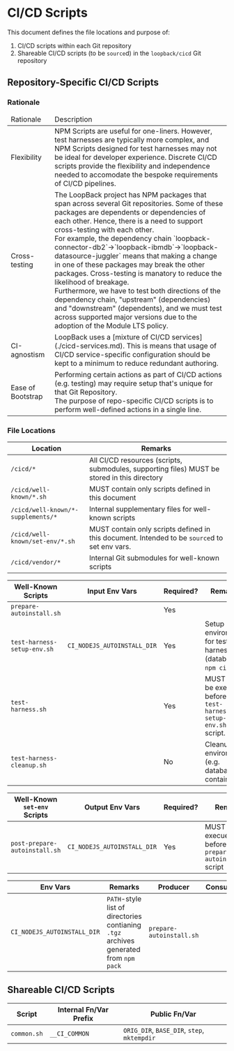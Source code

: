 # CI/CD Scripts

This document defines the file locations and purpose of:

1. CI/CD scripts within each Git repository
2. Shareable CI/CD scripts (to be `source`d) in the `loopback/cicd` Git repository

## Repository-Specific CI/CD Scripts

### Rationale

<table>
  <thead>
    <tr>
      <td>Rationale</td>
      <td>Description</td>
    </tr>
  </thead>
  <tbody>
    <tr>
      <td>Flexibility</td>
      <td>NPM Scripts are useful for one-liners. However, test harnesses are typically more complex, and NPM Scripts designed for test harnesses may not be ideal for developer experience. Discrete CI/CD scripts provide the flexibility and independence needed to accomodate the bespoke requirements of CI/CD pipelines.</td>
    <tr>
      <td>Cross-testing</td>
      <td>
        The LoopBack project has NPM packages that span across several Git repositories. Some of these packages are dependents or dependencies of each other. Hence, there is a need to support cross-testing with each other.<br>
        For example, the dependency chain `loopback-connector-db2`->`loopback-ibmdb`->`loopback-datasource-juggler` means that making a change in one of these packages may break the other packages. Cross-testing is manatory to reduce the likelihood of breakage.<br>
        Furthermore, we have to test both directions of the dependency chain, "upstream" (dependencies) and "downstream" (dependents), and we must test across supported major versions due to the adoption of the Module LTS policy.
      </td>
    </tr>
    <tr>
      <td>CI-agnostism</td>
      <td>LoopBack uses a [mixture of CI/CD services](./cicd-services.md). This is means that usage of CI/CD service-specific configuration should be kept to a minimum to reduce redundant authoring.</td>
    </tr>
    <tr>
      <td>Ease of Bootstrap</td>
      <td>
        Performing certain actions as part of CI/CD actions (e.g. testing) may require setup that's unique for that Git Repository.<br>
        The purpose of repo-specific CI/CD scripts is to perform well-defined actions in a single line. 
      </td>
    </tr>
  </tbody>
</table>

### File Locations

| Location                           | Remarks                                                                                       |
|------------------------------------|-----------------------------------------------------------------------------------------------|
| `/cicd/*`                          | All CI/CD resources (scripts, submodules, supporting files) MUST be stored in this directory  |
| `/cicd/well-known/*.sh`            | MUST contain only scripts defined in this document                                            |
| `/cicd/well-known/*-supplements/*` | Internal supplementary files for well-known scripts                                          |
| `/cicd/well-known/set-env/*.sh`    | MUST contain only scripts defined in this document. Intended to be `source`d to set env vars. |
| `/cicd/vendor/*`                   | Internal Git submodules for well-known scripts                                                |

| Well-Known Scripts          | Input Env Vars              | Required? | Remarks                                                        |
|-----------------------------|-----------------------------|-----------|----------------------------------------------------------------|
| `prepare-autoinstall.sh`    |                             | Yes       |                                                                |
| `test-harness-setup-env.sh` | `CI_NODEJS_AUTOINSTALL_DIR` | Yes       | Setup environment for test harness (database, `npm ci`, etc.)  |
| `test-harness.sh`           |                             | Yes       | MUST NOT be execued before `test-harness-setup-env.sh` script. |
| `test-harness-cleanup.sh`   |                             | No        | Cleanup environment (e.g. database containers)                 |

| Well-Known `set-env` Scripts  | Output Env Vars             | Required? | Remarks                                                    |
|-------------------------------|-----------------------------|-----------|------------------------------------------------------------|
| `post-prepare-autoinstall.sh` | `CI_NODEJS_AUTOINSTALL_DIR` | Yes       | MUST NOT be execued before `prepare-autoinstall.sh` script |

| Env Vars                    | Remarks                                                                               | Producer                 | Consumer |
|-----------------------------|---------------------------------------------------------------------------------------|--------------------------|----------|
| `CI_NODEJS_AUTOINSTALL_DIR` | `PATH`-style list of directories contianing `.tgz` archives generated from `npm pack` | `prepare-autoinstall.sh` |          |

## Shareable CI/CD Scripts

| Script      | Internal Fn/Var Prefix | Public Fn/Var                               |
|-------------|------------------------|---------------------------------------------|
| `common.sh` | `__CI_COMMON`          | `ORIG_DIR`, `BASE_DIR`, `step`, `mktempdir` |

